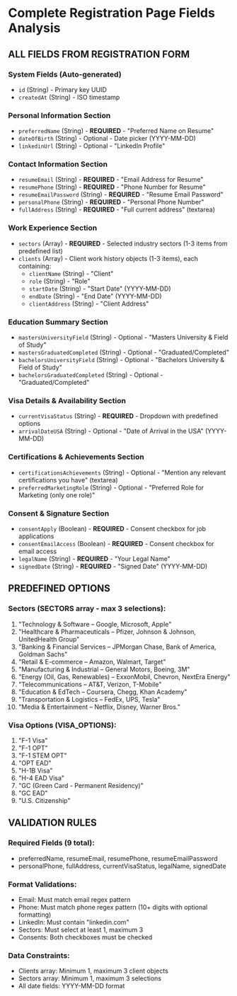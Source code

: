 # Complete Registration Page Fields Analysis

## ALL FIELDS FROM REGISTRATION FORM

### System Fields (Auto-generated)
- `id` (String) - Primary key UUID
- `createdAt` (String) - ISO timestamp

### Personal Information Section
- `preferredName` (String) - **REQUIRED** - "Preferred Name on Resume"
- `dateOfBirth` (String) - Optional - Date picker (YYYY-MM-DD)
- `linkedinUrl` (String) - Optional - "LinkedIn Profile"

### Contact Information Section  
- `resumeEmail` (String) - **REQUIRED** - "Email Address for Resume"
- `resumePhone` (String) - **REQUIRED** - "Phone Number for Resume"
- `resumeEmailPassword` (String) - **REQUIRED** - "Resume Email Password"
- `personalPhone` (String) - **REQUIRED** - "Personal Phone Number"
- `fullAddress` (String) - **REQUIRED** - "Full current address" (textarea)

### Work Experience Section
- `sectors` (Array) - **REQUIRED** - Selected industry sectors (1-3 items from predefined list)
- `clients` (Array) - Client work history objects (1-3 items), each containing:
  - `clientName` (String) - "Client"
  - `role` (String) - "Role"  
  - `startDate` (String) - "Start Date" (YYYY-MM-DD)
  - `endDate` (String) - "End Date" (YYYY-MM-DD)
  - `clientAddress` (String) - "Client Address"

### Education Summary Section
- `mastersUniversityField` (String) - Optional - "Masters University & Field of Study"
- `mastersGraduatedCompleted` (String) - Optional - "Graduated/Completed"
- `bachelorsUniversityField` (String) - Optional - "Bachelors University & Field of Study"  
- `bachelorsGraduatedCompleted` (String) - Optional - "Graduated/Completed"

### Visa Details & Availability Section
- `currentVisaStatus` (String) - **REQUIRED** - Dropdown with predefined options
- `arrivalDateUSA` (String) - Optional - "Date of Arrival in the USA" (YYYY-MM-DD)

### Certifications & Achievements Section
- `certificationsAchievements` (String) - Optional - "Mention any relevant certifications you have" (textarea)
- `preferredMarketingRole` (String) - Optional - "Preferred Role for Marketing (only one role)"

### Consent & Signature Section
- `consentApply` (Boolean) - **REQUIRED** - Consent checkbox for job applications
- `consentEmailAccess` (Boolean) - **REQUIRED** - Consent checkbox for email access
- `legalName` (String) - **REQUIRED** - "Your Legal Name"
- `signedDate` (String) - **REQUIRED** - "Signed Date" (YYYY-MM-DD)

## PREDEFINED OPTIONS

### Sectors (SECTORS array - max 3 selections):
1. "Technology & Software – Google, Microsoft, Apple"
2. "Healthcare & Pharmaceuticals – Pfizer, Johnson & Johnson, UnitedHealth Group"
3. "Banking & Financial Services – JPMorgan Chase, Bank of America, Goldman Sachs"
4. "Retail & E-commerce – Amazon, Walmart, Target"
5. "Manufacturing & Industrial – General Motors, Boeing, 3M"
6. "Energy (Oil, Gas, Renewables) – ExxonMobil, Chevron, NextEra Energy"
7. "Telecommunications – AT&T, Verizon, T-Mobile"
8. "Education & EdTech – Coursera, Chegg, Khan Academy"
9. "Transportation & Logistics – FedEx, UPS, Tesla"
10. "Media & Entertainment – Netflix, Disney, Warner Bros."

### Visa Options (VISA_OPTIONS):
1. "F-1 Visa"
2. "F-1 OPT"
3. "F-1 STEM OPT"
4. "OPT EAD"
5. "H-1B Visa"
6. "H-4 EAD Visa"
7. "GC (Green Card - Permanent Residency)"
8. "GC EAD"
9. "U.S. Citizenship"

## VALIDATION RULES

### Required Fields (9 total):
- preferredName, resumeEmail, resumePhone, resumeEmailPassword
- personalPhone, fullAddress, currentVisaStatus, legalName, signedDate

### Format Validations:
- Email: Must match email regex pattern
- Phone: Must match phone regex pattern (10+ digits with optional formatting)
- LinkedIn: Must contain "linkedin.com"
- Sectors: Must select at least 1, maximum 3
- Consents: Both checkboxes must be checked

### Data Constraints:
- Clients array: Minimum 1, maximum 3 client objects
- Sectors array: Minimum 1, maximum 3 selections
- All date fields: YYYY-MM-DD format